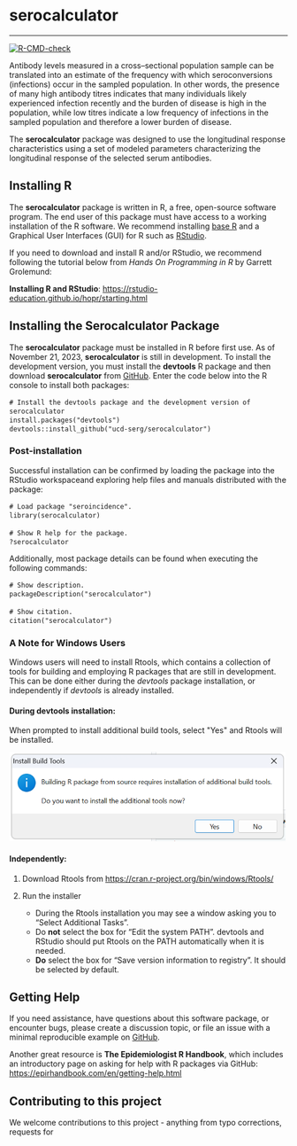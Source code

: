 serocalculator
=====================

------------------------------------------------------------------------

<!-- badges: start -->
[![R-CMD-check](https://github.com/UCD-SERG/serocalculator/workflows/R-CMD-check/badge.svg)](https://github.com/UCD-SERG/serocalculator/actions)
<!-- badges: end -->


Antibody levels measured in a cross–sectional population sample can be translated into an estimate of the frequency with which seroconversions (infections) occur in the sampled population. In other words, the presence of many high antibody titres indicates that many individuals likely experienced infection recently and the burden of disease is high in the population, while low titres indicate a low frequency of infections in the sampled population and therefore a lower burden of disease.

The **serocalculator** package was designed to use the longitudinal response characteristics using a set of modeled parameters characterizing the longitudinal response of the selected serum antibodies. 

## Installing R

The **serocalculator** package is written in R, a free, open-source software program. The end user of this package must have access to a working installation of the R software. We recommend installing [base R](https://cran.r-project.org/) and a Graphical User Interfaces (GUI) for R such as [RStudio](http://www.rstudio.com/products/RStudio/).

If you need to download and install R and/or RStudio, we recommend following the tutorial below from *Hands On Programming in R* by Garrett Grolemund:

**Installing R and RStudio**: https://rstudio-education.github.io/hopr/starting.html

## Installing the Serocalculator Package

The **serocalculator** package must be installed in R before first use. As of November 21, 2023, **serocalculator** is still in development. To install the development version, you must install the **devtools** R package and then download **serocalculator** from [GitHub](https://github.com/). Enter the code below into the R console to install both packages:


```r{eval=FALSE}
# Install the devtools package and the development version of serocalculator
install.packages("devtools")
devtools::install_github("ucd-serg/serocalculator")

```

### Post-installation

Successful installation can be confirmed by loading the package into the RStudio workspaceand exploring help files and manuals distributed with the package:

```r{eval=FALSE}
# Load package "seroincidence".
library(serocalculator)

# Show R help for the package.
?serocalculator
```

Additionally, most package details can be found when executing the following commands:

```r{eval=FALSE}
# Show description.
packageDescription("serocalculator")

# Show citation.
citation("serocalculator")
```

### A Note for Windows Users

Windows users will need to install Rtools, which contains a collection of tools for building and employing R packages that are still in development. This can be done either during the  *devtools* package installation, or independently if *devtools* is already installed. 


#### During devtools installation:

When prompted to install additional build tools, select "Yes" and Rtools will be installed. 

![Click Yes to install Rtools along with the *devtools* package][id]

[id]: man/figures/Rtools1.png

#### Independently:

1. Download Rtools from https://cran.r-project.org/bin/windows/Rtools/
2. Run the installer

    * During the Rtools installation you may see a window asking you to “Select Additional Tasks”.
    * Do **not** select the box for “Edit the system PATH”. devtools and RStudio should put Rtools on the PATH automatically when it is needed.
    * **Do** select the box for “Save version information to registry”. It should be selected by default.

## Getting Help

If you need assistance, have questions about this software package, or encounter bugs, please create a discussion topic, or file an issue with a minimal reproducible example on [GitHub](https://github.com/UCD-SERG/serocalculator/issues). 

Another great resource is **The Epidemiologist R Handbook**, which includes an introductory page on asking for help with R packages via GitHub: https://epirhandbook.com/en/getting-help.html 

## Contributing to this project

We welcome contributions to this project - anything from typo corrections, requests for 
